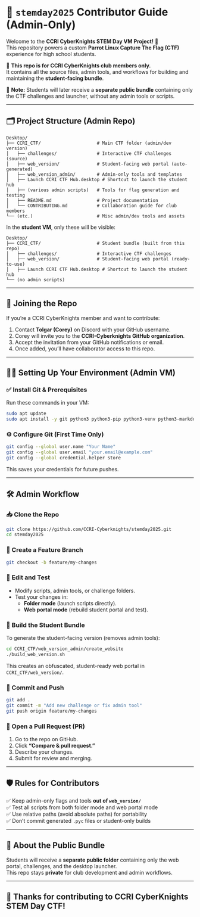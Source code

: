 # 🌟 `stemday2025` Contributor Guide (Admin-Only)

Welcome to the **CCRI CyberKnights STEM Day VM Project!** 🎉  
This repository powers a custom **Parrot Linux Capture The Flag (CTF)** experience for high school students.  

👥 **This repo is for CCRI CyberKnights club members only.**  
It contains all the source files, admin tools, and workflows for building and maintaining the **student-facing bundle**.  

📝 **Note:** Students will later receive a **separate public bundle** containing only the CTF challenges and launcher, without any admin tools or scripts.  

---

## 🗂️ Project Structure (Admin Repo)

```
Desktop/
├── CCRI_CTF/                     # Main CTF folder (admin/dev version)
│   ├── challenges/               # Interactive CTF challenges (source)
│   ├── web_version/              # Student-facing web portal (auto-generated)
│   ├── web_version_admin/        # Admin-only tools and templates
│   ├── Launch CCRI CTF Hub.desktop # Shortcut to launch the student hub
│   ├── (various admin scripts)   # Tools for flag generation and testing
│   ├── README.md                 # Project documentation
│   └── CONTRIBUTING.md           # Collaboration guide for club members
└── (etc.)                        # Misc admin/dev tools and assets
```

In the **student VM**, only these will be visible:  

```
Desktop/
├── CCRI_CTF/                     # Student bundle (built from this repo)
│   ├── challenges/               # Interactive CTF challenges
│   ├── web_version/              # Student-facing web portal (ready-to-use)
│   ├── Launch CCRI CTF Hub.desktop # Shortcut to launch the student hub
└── (no admin scripts)
```

---

## 🚀 Joining the Repo

If you’re a CCRI CyberKnights member and want to contribute:  

1. Contact **Tolgar (Corey)** on Discord with your GitHub username.  
2. Corey will invite you to the **CCRI-Cyberknights GitHub organization**.  
3. Accept the invitation from your GitHub notifications or email.  
4. Once added, you’ll have collaborator access to this repo.  

---

## 🧑‍💻 Setting Up Your Environment (Admin VM)

### ✅ Install Git & Prerequisites

Run these commands in your VM:  

```bash
sudo apt update
sudo apt install -y git python3 python3-pip python3-venv python3-markdown python3-scapy exiftool zbar-tools steghide hashcat unzip nmap tshark qrencode
```

### ⚙️ Configure Git (First Time Only)

```bash
git config --global user.name "Your Name"
git config --global user.email "your.email@example.com"
git config --global credential.helper store
```

This saves your credentials for future pushes.

---

## 🛠 Admin Workflow

### 📥 Clone the Repo

```bash
git clone https://github.com/CCRI-Cyberknights/stemday2025.git
cd stemday2025
```

### 🌱 Create a Feature Branch

```bash
git checkout -b feature/my-changes
```

### 📝 Edit and Test

* Modify scripts, admin tools, or challenge folders.  
* Test your changes in:  
  - **Folder mode** (launch scripts directly).  
  - **Web portal mode** (rebuild student portal and test).  

### 🔄 Build the Student Bundle

To generate the student-facing version (removes admin tools):  

```bash
cd CCRI_CTF/web_version_admin/create_website
./build_web_version.sh
```

This creates an obfuscated, student-ready web portal in `CCRI_CTF/web_version/`.  

### 💾 Commit and Push

```bash
git add .
git commit -m "Add new challenge or fix admin tool"
git push origin feature/my-changes
```

### 🔀 Open a Pull Request (PR)

1. Go to the repo on GitHub.  
2. Click **“Compare & pull request.”**  
3. Describe your changes.  
4. Submit for review and merging.  

---

## 🛡️ Rules for Contributors

✅ Keep admin-only flags and tools **out of `web_version/`**  
✅ Test all scripts from both folder mode and web portal mode  
✅ Use relative paths (avoid absolute paths) for portability  
✅ Don’t commit generated `.pyc` files or student-only builds  

---

## 📣 About the Public Bundle

Students will receive a **separate public folder** containing only the web portal, challenges, and the desktop launcher.  
This repo stays **private** for club development and admin workflows.  

---

## 🙌 Thanks for contributing to CCRI CyberKnights STEM Day CTF!
